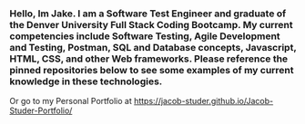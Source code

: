 ### Hello, Im Jake. I am a Software Test Engineer and graduate of the Denver University Full Stack Coding Bootcamp. My current competencies include Software Testing, Agile Development and Testing, Postman, SQL and Database concepts, Javascript, HTML, CSS, and other Web frameworks. Please reference the pinned repositories below to see some examples of my current knowledge in these technologies.

Or go to my Personal Portfolio at https://jacob-studer.github.io/Jacob-Studer-Portfolio/


<!--
**jacob-studer/jacob-studer** is a ✨ _special_ ✨ repository because its `README.md` (this file) appears on your GitHub profile.

Here are some ideas to get you started:

- 🔭 I’m currently working on ...
- 🌱 I’m currently learning ...
- 👯 I’m looking to collaborate on ...
- 🤔 I’m looking for help with ...
- 💬 Ask me about ...
- 📫 How to reach me: ...
- 😄 Pronouns: ...
- ⚡ Fun fact: ...
-->

